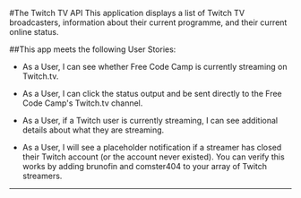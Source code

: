 #The Twitch TV API
This application displays a list of Twitch TV broadcasters, information about their current programme, and their current online status.

##This app meets the following User Stories:

* As a User, I can see whether Free Code Camp is currently streaming on Twitch.tv.

* As a User, I can click the status output and be sent directly to the Free Code Camp's Twitch.tv channel.

* As a User, if a Twitch user is currently streaming, I can see additional details about what they are streaming.

* As a User, I will see a placeholder notification if a streamer has closed their Twitch account (or the account never existed). You can verify this works by adding brunofin and comster404 to your array of Twitch streamers.


***
